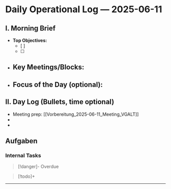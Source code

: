 
# Daily Operational Log — 2025-06-11

## I. Morning Brief

- **Top Objectives:**
  - [ ]
  - [ ]
- **Key Meetings/Blocks:**
  -
- **Focus of the Day (optional):**
  -

## II. Day Log (Bullets, time optional)

- Meeting prep: [[Vorbereitung_2025-06-11_Meeting_VGALT]]
-
-

## Aufgaben

### Internal Tasks

> [!danger]- Overdue
>

> [!todo]+
>

---
